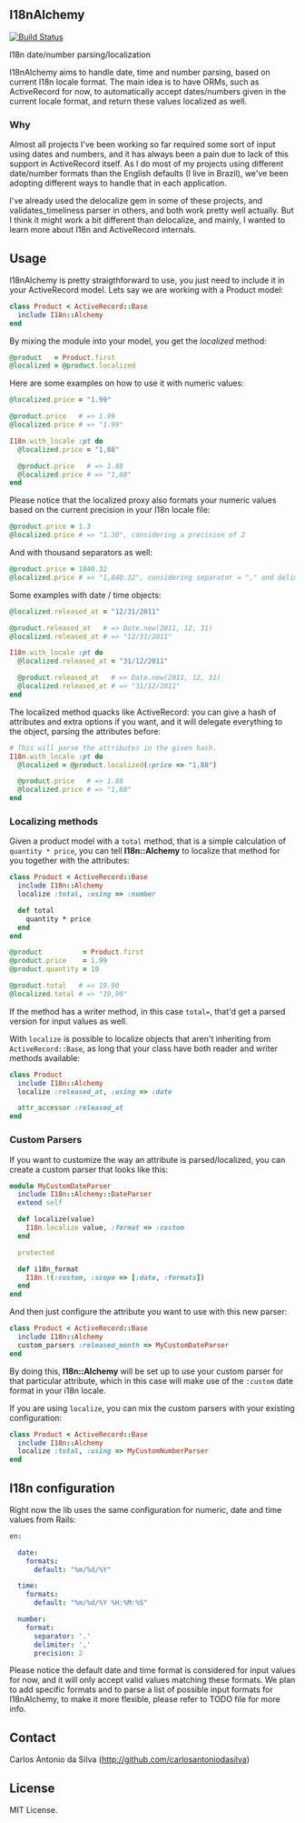 ## I18nAlchemy

[![Build Status](https://secure.travis-ci.org/carlosantoniodasilva/i18n_alchemy.png)](http://travis-ci.org/carlosantoniodasilva/i18n_alchemy)

I18n date/number parsing/localization

I18nAlchemy aims to handle date, time and number parsing, based on current I18n locale format. The main idea is to have ORMs, such as ActiveRecord for now, to automatically accept dates/numbers given in the current locale format, and return these values localized as well.

### Why

Almost all projects I've been working so far required some sort of input using dates and numbers, and it has always been a pain due to lack of this support in ActiveRecord itself. As I do most of my projects using different date/number formats than the English defaults (I live in Brazil), we've been adopting different ways to handle that in each application.

I've already used the delocalize gem in some of these projects, and validates_timeliness parser in others, and both work pretty well actually. But I think it might work a bit different than delocalize, and mainly, I wanted to learn more about I18n and ActiveRecord internals.

## Usage

I18nAlchemy is pretty straigthforward to use, you just need to include it in your ActiveRecord model. Lets say we are working with a Product model:

```ruby
class Product < ActiveRecord::Base
  include I18n::Alchemy
end
```

By mixing the module into your model, you get the *localized* method:

```ruby
@product   = Product.first
@localized = @product.localized
```

Here are some examples on how to use it with numeric values:

```ruby
@localized.price = "1.99"

@product.price   # => 1.99
@localized.price # => "1.99"

I18n.with_locale :pt do
  @localized.price = "1,88"

  @product.price   # => 1.88
  @localized.price # => "1,88"
end
```

Please notice that the localized proxy also formats your numeric values based on the current precision in your I18n locale file:

```ruby
@product.price = 1.3
@localized.price # => "1.30", considering a precision of 2
```

And with thousand separators as well:

```ruby
@product.price = 1840.32
@localized.price # => "1,840.32", considering separator = "," and delimiter = "."
```

Some examples with date / time objects:

```ruby
@localized.released_at = "12/31/2011"

@product.released_at   # => Date.new(2011, 12, 31)
@localized.released_at # => "12/31/2011"

I18n.with_locale :pt do
  @localized.released_at = "31/12/2011"

  @product.released_at   # => Date.new(2011, 12, 31)
  @localized.released_at # => "31/12/2011"
end
```

The localized method quacks like ActiveRecord: you can give a hash of attributes and extra options if you want, and it will delegate everything to the object, parsing the attributes before:

```ruby
# This will parse the attributes in the given hash.
I18n.with_locale :pt do
  @localized = @product.localized(:price => "1,88")

  @product.price   # => 1.88
  @localized.price # => "1,88"
end
```

### Localizing methods

Given a product model with a `total` method, that is a simple calculation of `quantity * price`, you can tell **I18n::Alchemy** to localize that method for you together with the attributes:

```ruby
class Product < ActiveRecord::Base
  include I18n::Alchemy
  localize :total, :using => :number

  def total
    quantity * price
  end
end

@product          = Product.first
@product.price    = 1.99
@product.quantity = 10

@product.total   # => 19.90
@localized.total # => "19,90"
```

If the method has a writer method, in this case `total=`, that'd get a parsed version for input values as well.

With `localize` is possible to localize objects that aren't inheriting from `ActiveRecord::Base`, as long that
your class have both reader and writer methods available:

```ruby
class Product
  include I18n::Alchemy
  localize :released_at, :using => :date

  attr_accessor :released_at
end
```

### Custom Parsers

If you want to customize the way an attribute is parsed/localized, you can create a custom parser that looks like this:

```ruby
module MyCustomDateParser
  include I18n::Alchemy::DateParser
  extend self

  def localize(value)
    I18n.localize value, :format => :custom
  end

  protected

  def i18n_format
    I18n.t(:custom, :scope => [:date, :formats])
  end
end
```

And then just configure the attribute you want to use with this new parser:

```ruby
class Product < ActiveRecord::Base
  include I18n::Alchemy
  custom_parsers :released_month => MyCustomDateParser
end
```

By doing this, **I18n::Alchemy** will be set up to use your custom parser for that particular attribute, which in this case will make use of the `:custom` date format in your i18n locale.

If you are using `localize`, you can mix the custom parsers with your existing configuration:

```ruby
class Product < ActiveRecord::Base
  include I18n::Alchemy
  localize :total, :using => MyCustomNumberParser
end
```

## I18n configuration

Right now the lib uses the same configuration for numeric, date and time values from Rails:

```yaml
en:

  date:
    formats:
      default: "%m/%d/%Y"

  time:
    formats:
      default: "%m/%d/%Y %H:%M:%S"

  number:
    format:
      separator: '.'
      delimiter: ','
      precision: 2
```

Please notice the default date and time format is considered for input values for now, and it will only accept valid values matching these formats. We plan to add specific formats and to parse a list of possible input formats for I18nAlchemy, to make it more flexible, please refer to TODO file for more info.

## Contact

Carlos Antonio da Silva (http://github.com/carlosantoniodasilva)

## License

MIT License.
